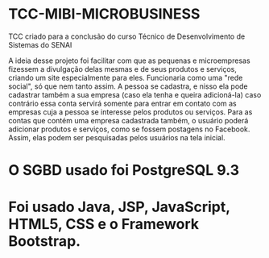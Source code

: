 # TCC-MIBI-MICROBUSINESS
TCC criado para a conclusão do curso Técnico de Desenvolvimento de Sistemas do SENAI

A ideia desse projeto foi facilitar com que as pequenas e microempresas fizessem a divulgação delas mesmas e de seus produtos e serviços, criando um site especialmente para eles.
Funcionaria como uma "rede social", só que nem tanto assim. A pessoa se cadastra, e nisso ela pode cadastrar também a sua empresa (caso ela tenha e queira adicioná-la) caso contrário essa conta servirá somente para entrar em contato com as empresas cuja a pessoa se interesse pelos produtos ou serviços.
Para as contas que contém uma empresa cadastrada também, o usuário poderá adicionar produtos e serviços, como se fossem postagens no Facebook. Assim, elas podem ser pesquisadas pelos usuários na tela inicial.


# O SGBD usado foi PostgreSQL 9.3
# Foi usado Java, JSP, JavaScript, HTML5, CSS e o Framework Bootstrap. 

